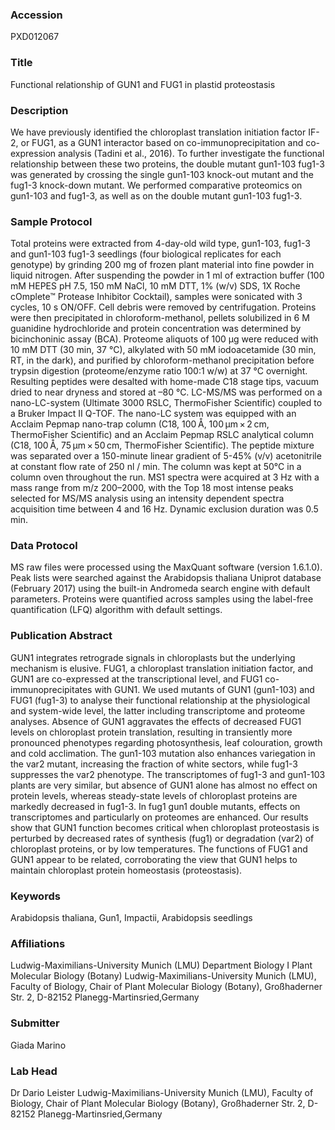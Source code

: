 ### Accession
PXD012067

### Title
Functional relationship of GUN1 and FUG1 in plastid proteostasis

### Description
We have previously identified the chloroplast translation initiation factor IF-2, or FUG1, as a GUN1 interactor based on co-immunoprecipitation and co-expression analysis (Tadini et al., 2016). To further investigate the functional relationship between these two proteins, the double mutant gun1-103 fug1-3 was generated by crossing the single gun1-103 knock-out mutant and the fug1-3 knock-down mutant. We performed comparative proteomics on gun1-103 and fug1-3, as well as on the double mutant gun1-103 fug1-3.

### Sample Protocol
Total proteins were extracted from 4-day-old wild type, gun1-103, fug1-3 and gun1-103 fug1-3 seedlings (four biological replicates for each genotype) by grinding 200 mg of frozen plant material into fine powder in liquid nitrogen. After suspending the powder in 1 ml of extraction buffer (100 mM HEPES pH 7.5, 150 mM NaCl, 10 mM DTT, 1% (w/v) SDS, 1X Roche cOmplete™ Protease Inhibitor Cocktail), samples were sonicated with 3 cycles, 10 s ON/OFF. Cell debris were removed by centrifugation. Proteins were then precipitated in chloroform-methanol, pellets solubilized in 6 M guanidine hydrochloride and protein concentration was determined by bicinchoninic assay (BCA). Proteome aliquots of 100 μg were reduced with 10 mM DTT (30 min, 37 °C), alkylated with 50 mM iodoacetamide (30 min, RT, in the dark), and purified by chloroform-methanol precipitation before trypsin digestion (proteome/enzyme ratio 100:1 w/w) at 37 °C overnight. Resulting peptides were desalted with home-made C18 stage tips, vacuum dried to near dryness and stored at –80 °C. LC-MS/MS was performed on a nano-LC-system (Ultimate 3000 RSLC, ThermoFisher Scientific) coupled to a Bruker Impact II Q-TOF. The nano-LC system was equipped with an Acclaim Pepmap nano-trap column (C18, 100 Å, 100 μm × 2 cm, ThermoFisher Scientific) and an Acclaim Pepmap RSLC analytical column (C18, 100 Å, 75 μm × 50 cm, ThermoFisher Scientific). The peptide mixture was separated over a 150-minute linear gradient of 5-45% (v/v) acetonitrile at constant flow rate of 250 nl / min. The column was kept at 50°C in a column oven throughout the run. MS1 spectra were acquired at 3 Hz with a mass range from m/z 200–2000, with the Top 18 most intense peaks selected for MS/MS analysis using an intensity dependent spectra acquisition time between 4 and 16 Hz. Dynamic exclusion duration was 0.5 min.

### Data Protocol
MS raw files were processed using the MaxQuant software (version 1.6.1.0). Peak lists were searched against the Arabidopsis thaliana Uniprot database (February 2017) using the built-in Andromeda search engine with default parameters. Proteins were quantified across samples using the label-free quantification (LFQ) algorithm with default settings.

### Publication Abstract
GUN1 integrates retrograde signals in chloroplasts but the underlying mechanism is elusive. FUG1, a chloroplast translation initiation factor, and GUN1 are co-expressed at the transcriptional level, and FUG1 co-immunoprecipitates with GUN1. We used mutants of GUN1 (gun1-103) and FUG1 (fug1-3) to analyse their functional relationship at the physiological and system-wide level, the latter including transcriptome and proteome analyses. Absence of GUN1 aggravates the effects of decreased FUG1 levels on chloroplast protein translation, resulting in transiently more pronounced phenotypes regarding photosynthesis, leaf colouration, growth and cold acclimation. The gun1-103 mutation also enhances variegation in the var2 mutant, increasing the fraction of white sectors, while fug1-3 suppresses the var2 phenotype. The transcriptomes of fug1-3 and gun1-103 plants are very similar, but absence of GUN1 alone has almost no effect on protein levels, whereas steady-state levels of chloroplast proteins are markedly decreased in fug1-3. In fug1 gun1 double mutants, effects on transcriptomes and particularly on proteomes are enhanced. Our results show that GUN1 function becomes critical when chloroplast proteostasis is perturbed by decreased rates of synthesis (fug1) or degradation (var2) of chloroplast proteins, or by low temperatures. The functions of FUG1 and GUN1 appear to be related, corroborating the view that GUN1 helps to maintain chloroplast protein homeostasis (proteostasis).

### Keywords
Arabidopsis thaliana, Gun1, Impactii, Arabidopsis seedlings

### Affiliations
Ludwig-Maximilians-University Munich (LMU)
Department Biology I
Plant Molecular Biology (Botany)
Ludwig-Maximilians-University Munich (LMU), Faculty of Biology, Chair of Plant Molecular Biology (Botany), Großhaderner Str. 2, D-82152 Planegg-Martinsried,Germany

### Submitter
Giada Marino

### Lab Head
Dr Dario Leister
Ludwig-Maximilians-University Munich (LMU), Faculty of Biology, Chair of Plant Molecular Biology (Botany), Großhaderner Str. 2, D-82152 Planegg-Martinsried,Germany



